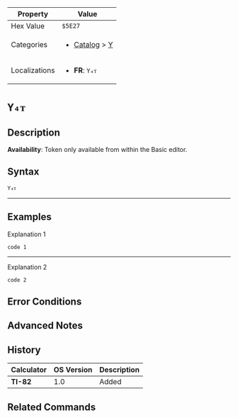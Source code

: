 | Property      | Value |
|---------------|-------|
| Hex Value     | `$5E27`|
| Categories    | <ul><li>[Catalog](../categories/Catalog.md) > [Y](../categories/Catalog.md#Y)</li></ul> |
| Localizations | <ul><li><b>FR</b>: `Y₄ᴛ`</li></ul> |

# `Y₄ᴛ`

## Description



<b>Availability</b>: Token only available from within the Basic editor.

## Syntax
`Y₄ᴛ`

<hr>

## Examples

Explanation 1
```ti-basic
code 1
```
---
Explanation 2
```ti-basic
code 2
```

## Error Conditions


## Advanced Notes


## History
| Calculator | OS Version | Description |
|------------|------------|-------------|
| <b>TI-82</b> | 1.0 | Added

## Related Commands

    